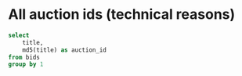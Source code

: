 # All auction ids (technical reasons)


```sql all_auction_ids
select
    title,
    md5(title) as auction_id
from bids
group by 1
```

<DataTable 
  data="{all_auction_ids}"
  rows="all"
/>